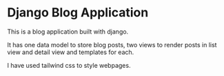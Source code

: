 # Django Blog Application

This is a blog application built with django.

It has one data model to store blog posts, two views to render posts in list view and detail view and templates for each. 

I have used tailwind css to style webpages.
